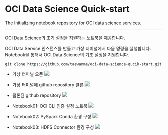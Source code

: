 # OCI Data Science Quick-start
The Initializing notebook repository for OCI data science services.

----

OCI Data Science의 초기 설정을 지원하는 노트북을 제공합니다. 

OCI Data Service 인스턴스를 만들고 가상 터미널에서 다음 명령을 실행합니다. 
Notebook을 통해서 OCI Data Science의 기초 설정을 지원합니다. 

```
git clone https://github.com/taewanme/oci-data-science-qucik-start.git
```

- 가상 터미널 오픈
![](https://taewanmerepo.github.io/2021/03/odsocicli/image0410.jpg)

- 가상 터미널에 github repository 클론
![](https://taewanmerepo.github.io/2021/03/odsocicli/image0420.jpg)

- 클론된 github repository 
![](https://taewanmerepo.github.io/2021/03/odsocicli/image0430.jpg)

- Notebook01: OCI CLI 인증 설정 노트북
![](https://taewanmerepo.github.io/2021/03/odsocicli/image0440.jpg)

- Notebook02: PySpark Conda 환경 구성 
![](https://taewanmerepo.github.io/2021/03/odsocicli/image0450.jpg)

- Notebook03: HDFS Connector 환경 구성
![](https://taewanmerepo.github.io/2021/03/odsocicli/image0460.jpg)
